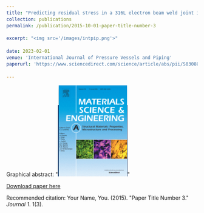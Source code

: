 ```yaml
---
title: "Predicting residual stress in a 316L electron beam weld joint incorporating plastic properties derived from a crystal plasticity finite element model"
collection: publications
permalink: /publication/2015-10-01-paper-title-number-3

excerpt: "<img src='/images/intpip.png'>"

date: 2023-02-01
venue: 'International Journal of Pressure Vessels and Piping'
paperurl: 'https://www.sciencedirect.com/science/article/abs/pii/S0308016122002538'

---
```


Graphical abstract:
"<img src='/images/msa.png'>"

[Download paper here](https://www.sciencedirect.com/science/article/abs/pii/S0308016122002538)

Recommended citation: Your Name, You. (2015). "Paper Title Number 3." <i>Journal 1</i>. 1(3).
